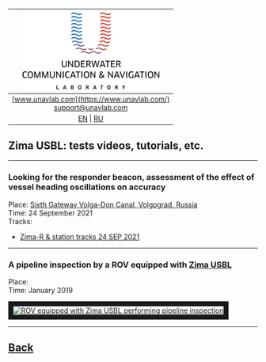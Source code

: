 | ![logo](/documentation/sm_logo.png) |
| :---: |
| [www.unavlab.com](https://www.unavlab.com/) <br/> [support@unavlab.com](mailto:support@unavlab.com) |
| [EN](/documentation/EN/Zima/media) \| [RU](/documentation/RU/Zima/media) |

## Zima USBL: tests videos, tutorials, etc.

______  


### Looking for the responder beacon, assessment of the effect of vessel heading oscillations on accuracy  
Place: [Sixth Gateway Volga-Don Canal, Volgograd, Russia](https://goo.gl/maps/rmktnCWcauE4HbcZ6)  
Time: 24 September 2021  
Tracks:  
- [Zima-R & station tracks 24 SEP 2021](/documentation/zima_29_SEP_2021.kml)

______  

### A pipeline inspection by a ROV equipped with [Zima USBL](/documentation/EN/Zima/Zima_DataBrief_en.md)  
Place:   
Time: January 2019

<a href="https://youtu.be/fy9CjD4cgak"
target="_blank"><img src="http://img.youtube.com/vi/fy9CjD4cgak/0.jpg" 
alt="ROV equipped with Zima USBL performing pipeline inspection" width="240" height="180" border="10" /></a>  

______  

## [Back](/../../media_videos_en)
